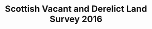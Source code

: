 ---
schema: default
title: Scottish Vacant and Derelict Land Survey 2016
organization: Perth and Kinross Council
notes: >-
    A survey issued by the Scottish Government to establish the extent &amp; state of vacant &amp; derelict land in Scotland. Local Authorities return data to the SG for checking.
resources:
  - name: Scottish Vacant and Derelict Land Survey 2016 HTML
  - url: >-
      http://opendata-pkc.opendata.arcgis.com/datasets/b83c58ff1c5e4286990e8643212c146b_1
  - format: HTML

  - name: Scottish Vacant and Derelict Land Survey 2016 ESRI REST
  - url: >-
      https://services.arcgis.com/pfFDYSlYcp7mabvZ/arcgis/rest/services/Scottish_Vacant_and_Derelict_Land_2016/FeatureServer/1
  - format: ESRI REST

  - name: Scottish Vacant and Derelict Land Survey 2016 GEOJSON
  - url: >-
      http://opendata-pkc.opendata.arcgis.com/datasets/b83c58ff1c5e4286990e8643212c146b_1.geojson
  - format: GEOJSON

  - name: Scottish Vacant and Derelict Land Survey 2016 CSV
  - url: >-
      http://opendata-pkc.opendata.arcgis.com/datasets/b83c58ff1c5e4286990e8643212c146b_1.csv
  - format: CSV

  - name: Scottish Vacant and Derelict Land Survey 2016 KML
  - url: >-
      http://opendata-pkc.opendata.arcgis.com/datasets/b83c58ff1c5e4286990e8643212c146b_1.kml
  - format: KML

  - name: Scottish Vacant and Derelict Land Survey 2016 ZIP
  - url: >-
      http://opendata-pkc.opendata.arcgis.com/datasets/b83c58ff1c5e4286990e8643212c146b_1.zip
  - format: ZIP
license: Open Government Licence 3.0 (United Kingdom)
category:

  - 2016,boundary,economy,land,Employment
maintainer: Perth and Kinross Council
maintainer_email: someone@example.com
---